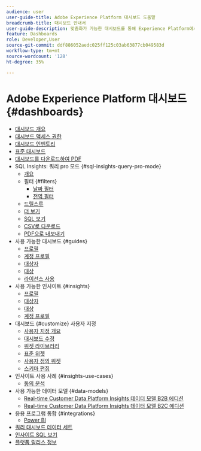 ```yaml
---
audience: user
user-guide-title: Adobe Experience Platform 대시보드 도움말
breadcrumb-title: 대시보드 안내서
user-guide-description: 맞춤화가 가능한 대시보드를 통해 Experience Platform에서 데이터를 시각화하는 방법을 알아봅니다.
feature: Dashboards
role: Developer,User
source-git-commit: ddf886052aedc025ff125c03ab63877cb049583d
workflow-type: tm+mt
source-wordcount: '128'
ht-degree: 35%

---
```



# Adobe Experience Platform 대시보드 {#dashboards}

* [대시보드 개요](home.md)
* [대시보드 액세스 권한](permissions.md)
* [대시보드 인벤토리](inventory.md)
* [표준 대시보드](standard-dashboards.md)
* [대시보드를 다운로드하여 PDF](download.md)
* SQL Insights: 쿼리 pro 모드 {#sql-insights-query-pro-mode}
   * [개요](sql-insights-query-pro-mode/overview.md)
   * 필터 {#filters}
      * [날짜 필터](sql-insights-query-pro-mode/filters/date-filter.md)
      * [전역 필터](sql-insights-query-pro-mode/filters/global-filter.md)
   * [드릴스루](sql-insights-query-pro-mode/drill-through.md)
   * [더 보기](sql-insights-query-pro-mode/view-more.md)
   * [SQL 보기](sql-insights-query-pro-mode/view-sql.md)
   * [CSV로 다운로드](sql-insights-query-pro-mode/download-csv.md)
   * [PDF으로 내보내기](sql-insights-query-pro-mode/export-pdf.md)
* 사용 가능한 대시보드 {#guides}
   * [프로필](guides/profiles.md)
   * [계정 프로필](guides/account-profiles.md)
   * [대상자](guides/audiences.md)
   * [대상](guides/destinations.md)
   * [라이선스 사용](guides/license-usage.md)
* 사용 가능한 인사이트 {#insights}
   * [프로필](insights/profiles.md)
   * [대상자](insights/audiences.md)
   * [대상](insights/destinations.md)
   * [계정 프로필](insights/account-profiles.md)
* 대시보드 {#customize} 사용자 지정
   * [사용자 지정 개요](customize/overview.md)
   * [대시보드 수정](customize/modify.md)
   * [위젯 라이브러리](customize/widget-library.md)
   * [표준 위젯](customize/standard-widgets.md)
   * [사용자 정의 위젯](customize/custom-widgets.md)
   * [스키마 편집](customize/edit-schema.md)
* 인사이트 사용 사례 {#insights-use-cases}
   * [동의 분석](insights-use-cases/consent-analysis.md)
* 사용 가능한 데이터 모델 {#data-models}
   * [Real-time Customer Data Platform Insights 데이터 모델 B2B 에디션](data-models/cdp-insights-data-model-b2b.md)
   * [Real-time Customer Data Platform Insights 데이터 모델 B2C 에디션](data-models/cdp-insights-data-model-b2c.md)
* 응용 프로그램 통합 {#integrations}
   * [Power BI](integrations/power-bi.md)
* [쿼리 대시보드 데이터 세트](query.md)
* [인사이트 SQL 보기](view-sql.md)
* [플랫폼 릴리스 정보](https://experienceleague.adobe.com/ko/docs/experience-platform/release-notes/latest)